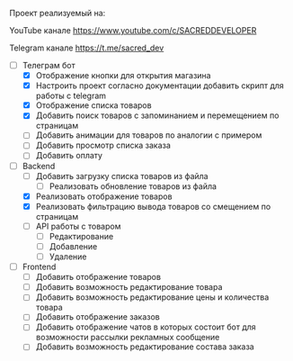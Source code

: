 Проект реализуемый на:

YouTube канале https://www.youtube.com/c/SACREDDEVELOPER

Telegram канале https://t.me/sacred_dev

- [ ] Телеграм бот
  - [x] Отображение кнопки для открытия магазина
  - [x] Настроить проект согласно документации добавить скрипт для работы с telegram
  - [x] Отображение списка товаров
  - [x] Добавить поиск товаров с запоминанием и перемещением по страницам
  - [ ] Добавить анимации для товаров по аналогии с примером
  - [ ] Добавить просмотр списка заказа
  - [ ] Добавить оплату
- [ ] Backend
  - [ ] Добавить загрузку списка товаров из файла
    - [ ] Реализовать обновление товаров из файла
  - [x] Реализовать отображение товаров
  - [x] Реализовать фильтрацию вывода товаров со смещением по страницам
  - [ ] API работы с товаром
    - [ ] Редактирование
    - [ ] Добавление
    - [ ] Удаление
- [ ] Frontend
  - [ ] Добавить отображение товаров
  - [ ] Добавить возможность редактирование товара
  - [ ] Добавить возможность редактирование цены и количества товара
  - [ ] Добавить отображение заказов
  - [ ] Добавить отображение чатов в которых состоит бот для возможности рассылки рекламных сообщение
  - [ ] Добавить возможность редактирование состава заказа
